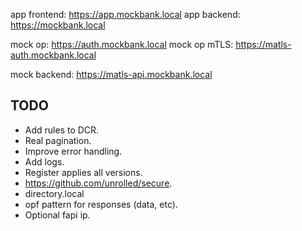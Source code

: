 app frontend: https://app.mockbank.local
app backend: https://mockbank.local

mock op: https://auth.mockbank.local
mock op mTLS: https://matls-auth.mockbank.local

mock backend: https://matls-api.mockbank.local

## TODO

- Add rules to DCR.
- Real pagination.
- Improve error handling.
- Add logs.
- Register applies all versions.
- https://github.com/unrolled/secure.
- directory.local
- opf pattern for responses (data, etc).
- Optional fapi ip.
